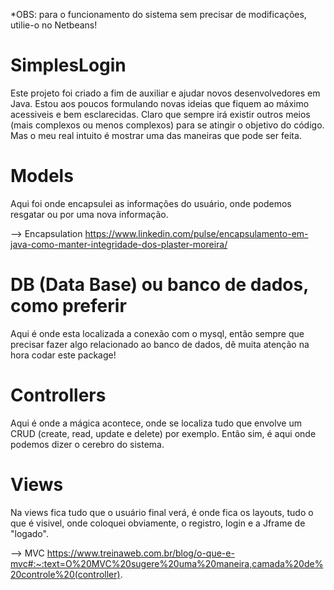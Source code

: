 *OBS: para o funcionamento do sistema sem precisar de modificações, utilie-o no Netbeans!

# SimplesLogin
Este projeto foi criado a fim de auxiliar e ajudar novos desenvolvedores em Java.
Estou aos poucos formulando novas ideias que fiquem ao máximo acessiveis e bem esclarecidas.
Claro que sempre irá existir outros meios (mais complexos ou menos complexos) para se atingir o objetivo do código.
Mas o meu real intuito é mostrar uma das maneiras que pode ser feita.

# Models 
Aqui foi onde encapsulei as informações do usuário, onde podemos resgatar ou por uma nova informação.

--> Encapsulation https://www.linkedin.com/pulse/encapsulamento-em-java-como-manter-integridade-dos-plaster-moreira/

# DB (Data Base) ou banco de dados, como preferir
Aqui é onde esta localizada a conexão com o mysql, 
então sempre que precisar fazer algo relacionado ao banco de dados, 
dê muita atenção na hora codar este package!

# Controllers
Aqui é onde a mágica acontece, onde se localiza tudo que envolve um CRUD (create, read, update e delete) por exemplo. 
Então sim, é aqui onde podemos dizer o cerebro do sistema.

# Views 
Na views fica tudo que o usuário final verá, é onde fica os layouts, tudo o que é visivel, onde coloquei obviamente, o registro, login e a Jframe de "logado".

--> MVC https://www.treinaweb.com.br/blog/o-que-e-mvc#:~:text=O%20MVC%20sugere%20uma%20maneira,camada%20de%20controle%20(controller).
